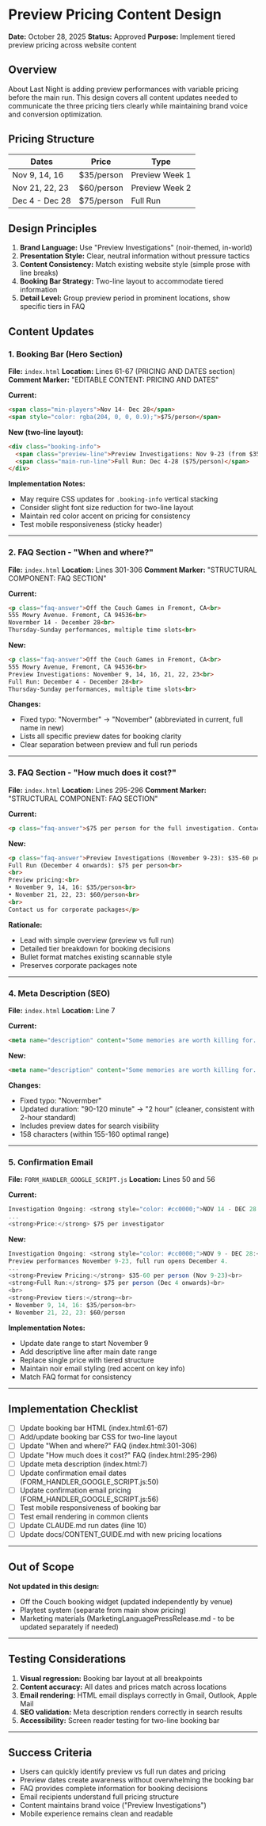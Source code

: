 # Preview Pricing Content Design
**Date:** October 28, 2025
**Status:** Approved
**Purpose:** Implement tiered preview pricing across website content

## Overview

About Last Night is adding preview performances with variable pricing before the main run. This design covers all content updates needed to communicate the three pricing tiers clearly while maintaining brand voice and conversion optimization.

## Pricing Structure

| Dates | Price | Type |
|-------|-------|------|
| Nov 9, 14, 16 | $35/person | Preview Week 1 |
| Nov 21, 22, 23 | $60/person | Preview Week 2 |
| Dec 4 - Dec 28 | $75/person | Full Run |

## Design Principles

1. **Brand Language:** Use "Preview Investigations" (noir-themed, in-world)
2. **Presentation Style:** Clear, neutral information without pressure tactics
3. **Content Consistency:** Match existing website style (simple prose with line breaks)
4. **Booking Bar Strategy:** Two-line layout to accommodate tiered information
5. **Detail Level:** Group preview period in prominent locations, show specific tiers in FAQ

## Content Updates

### 1. Booking Bar (Hero Section)

**File:** `index.html`
**Location:** Lines 61-67 (PRICING AND DATES section)
**Comment Marker:** "EDITABLE CONTENT: PRICING AND DATES"

**Current:**
```html
<span class="min-players">Nov 14- Dec 28</span>
<span style="color: rgba(204, 0, 0, 0.9);">$75/person</span>
```

**New (two-line layout):**
```html
<div class="booking-info">
  <span class="preview-line">Preview Investigations: Nov 9-23 (from $35)</span>
  <span class="main-run-line">Full Run: Dec 4-28 ($75/person)</span>
</div>
```

**Implementation Notes:**
- May require CSS updates for `.booking-info` vertical stacking
- Consider slight font size reduction for two-line layout
- Maintain red color accent on pricing for consistency
- Test mobile responsiveness (sticky header)

---

### 2. FAQ Section - "When and where?"

**File:** `index.html`
**Location:** Lines 301-306
**Comment Marker:** "STRUCTURAL COMPONENT: FAQ SECTION"

**Current:**
```html
<p class="faq-answer">Off the Couch Games in Fremont, CA<br>
555 Mowry Avenue. Fremont, CA 94536<br>
Novermber 14 - December 28<br>
Thursday-Sunday performances, multiple time slots<br>
```

**New:**
```html
<p class="faq-answer">Off the Couch Games in Fremont, CA<br>
555 Mowry Avenue, Fremont, CA 94536<br>
Preview Investigations: November 9, 14, 16, 21, 22, 23<br>
Full Run: December 4 - December 28<br>
Thursday-Sunday performances, multiple time slots<br>
```

**Changes:**
- Fixed typo: "Novermber" → "November" (abbreviated in current, full name in new)
- Lists all specific preview dates for booking clarity
- Clear separation between preview and full run periods

---

### 3. FAQ Section - "How much does it cost?"

**File:** `index.html`
**Location:** Lines 295-296
**Comment Marker:** "STRUCTURAL COMPONENT: FAQ SECTION"

**Current:**
```html
<p class="faq-answer">$75 per person for the full investigation. Contact us for corporate packages</p>
```

**New:**
```html
<p class="faq-answer">Preview Investigations (November 9-23): $35-60 per person<br>
Full Run (December 4 onwards): $75 per person<br>
<br>
Preview pricing:<br>
• November 9, 14, 16: $35/person<br>
• November 21, 22, 23: $60/person<br>
<br>
Contact us for corporate packages</p>
```

**Rationale:**
- Lead with simple overview (preview vs full run)
- Detailed tier breakdown for booking decisions
- Bullet format matches existing scannable style
- Preserves corporate packages note

---

### 4. Meta Description (SEO)

**File:** `index.html`
**Location:** Line 7

**Current:**
```html
<meta name="description" content="Some memories are worth killing for. A 90-120 minute immersive crime thriller in Silicon Valley. Novermber 14-December 28, 2025.">
```

**New:**
```html
<meta name="description" content="Some memories are worth killing for. A 2 hour immersive crime thriller in Silicon Valley. Preview performances November 9-23, full run December 4-28, 2025.">
```

**Changes:**
- Fixed typo: "Novermber"
- Updated duration: "90-120 minute" → "2 hour" (cleaner, consistent with 2-hour standard)
- Includes preview dates for search visibility
- 158 characters (within 155-160 optimal range)

---

### 5. Confirmation Email

**File:** `FORM_HANDLER_GOOGLE_SCRIPT.js`
**Location:** Lines 50 and 56

**Current:**
```javascript
Investigation Ongoing: <strong style="color: #cc0000;">NOV 14 - DEC 28:</strong>
...
<strong>Price:</strong> $75 per investigator
```

**New:**
```javascript
Investigation Ongoing: <strong style="color: #cc0000;">NOV 9 - DEC 28:</strong>
Preview performances November 9-23, full run opens December 4.
...
<strong>Preview Pricing:</strong> $35-60 per person (Nov 9-23)<br>
<strong>Full Run:</strong> $75 per person (Dec 4 onwards)<br>
<br>
<strong>Preview tiers:</strong><br>
• November 9, 14, 16: $35/person<br>
• November 21, 22, 23: $60/person
```

**Implementation Notes:**
- Update date range to start November 9
- Add descriptive line after main date range
- Replace single price with tiered structure
- Maintain noir email styling (red accent on key info)
- Match FAQ format for consistency

---

## Implementation Checklist

- [ ] Update booking bar HTML (index.html:61-67)
- [ ] Add/update booking bar CSS for two-line layout
- [ ] Update "When and where?" FAQ (index.html:301-306)
- [ ] Update "How much does it cost?" FAQ (index.html:295-296)
- [ ] Update meta description (index.html:7)
- [ ] Update confirmation email dates (FORM_HANDLER_GOOGLE_SCRIPT.js:50)
- [ ] Update confirmation email pricing (FORM_HANDLER_GOOGLE_SCRIPT.js:56)
- [ ] Test mobile responsiveness of booking bar
- [ ] Test email rendering in common clients
- [ ] Update CLAUDE.md run dates (line 10)
- [ ] Update docs/CONTENT_GUIDE.md with new pricing locations

---

## Out of Scope

**Not updated in this design:**
- Off the Couch booking widget (updated independently by venue)
- Playtest system (separate from main show pricing)
- Marketing materials (MarketingLanguagePressRelease.md - to be updated separately if needed)

---

## Testing Considerations

1. **Visual regression:** Booking bar layout at all breakpoints
2. **Content accuracy:** All dates and prices match across locations
3. **Email rendering:** HTML email displays correctly in Gmail, Outlook, Apple Mail
4. **SEO validation:** Meta description renders correctly in search results
5. **Accessibility:** Screen reader testing for two-line booking bar

---

## Success Criteria

- Users can quickly identify preview vs full run dates and pricing
- Preview dates create awareness without overwhelming the booking bar
- FAQ provides complete information for booking decisions
- Email recipients understand full pricing structure
- Content maintains brand voice ("Preview Investigations")
- Mobile experience remains clean and readable
